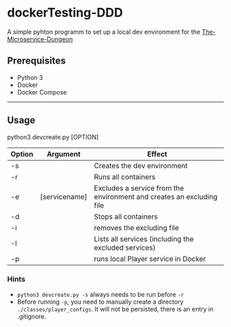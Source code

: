 # dockerTesting-DDD
A simple pyhton programm to set up a local dev environment for the [
The-Microservice-Dungeon](https://github.com/The-Microservice-Dungeon)


## Prerequisites
* Python 3
* Docker
* Docker Compose 


---

## Usage

python3 devcreate.py [OPTION]

|  Option | Argument   |  Effect |
|---|---|---|
|  -s |   | Creates the dev environment  |
| -r  |   | Runs all containers  |
| -e  |  [servicename] | Excludes a service from the environment and creates an excluding file  |
| -d |   | Stops all containers  |
| -i  |   | removes the excluding file  |
| -l  |   | Lists all services (including the excluded services) |
| -p |   | runs local Player service in Docker |

### Hints

* `python3 devcreate.py -s` always needs to be run before `-r`
* Before running `-p`, you need to manually create a directory `./classes/player_configs`. It will not be 
persisted, there is an entry in .gitignore. 
